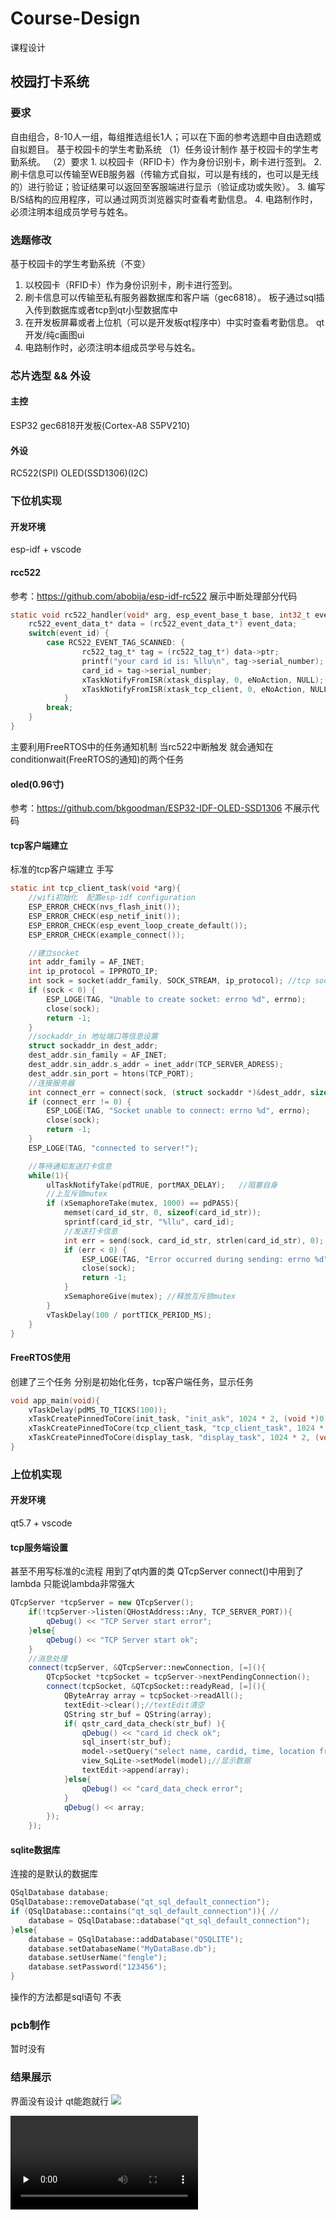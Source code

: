# Course-Design
 课程设计

## 校园打卡系统
### 要求
自由组合，8-10人一组，每组推选组长1人；可以在下面的参考选题中自由选题或自拟题目。
基于校园卡的学生考勤系统
（1）任务设计制作
	基于校园卡的学生考勤系统。
（2）要求
	1. 以校园卡（RFID卡）作为身份识别卡，刷卡进行签到。
	2. 刷卡信息可以传输至WEB服务器（传输方式自拟，可以是有线的，也可以是无线的）进行验证；验证结果可以返回至客服端进行显示（验证成功或失败）。
	3. 编写B/S结构的应用程序，可以通过网页浏览器实时查看考勤信息。
	4. 电路制作时，必须注明本组成员学号与姓名。
### 选题修改
基于校园卡的学生考勤系统（不变）
1. 以校园卡（RFID卡）作为身份识别卡，刷卡进行签到。
2. 刷卡信息可以传输至私有服务器数据库和客户端（gec6818）。
	板子通过sql插入传到数据库或者tcp到qt小型数据库中
3. 在开发板屏幕或者上位机（可以是开发板qt程序中）中实时查看考勤信息。
	qt开发/纯c画图ui
4. 电路制作时，必须注明本组成员学号与姓名。

### 芯片选型 && 外设
#### 主控 
ESP32
gec6818开发板(Cortex-A8 S5PV210)
#### 外设
RC522(SPI) 
OLED(SSD1306)(I2C)

### 下位机实现
#### 开发环境
esp-idf + vscode
#### rcc522
参考：https://github.com/abobija/esp-idf-rc522
展示中断处理部分代码
```c
static void rc522_handler(void* arg, esp_event_base_t base, int32_t event_id, void* event_data){
    rc522_event_data_t* data = (rc522_event_data_t*) event_data;
    switch(event_id) {
        case RC522_EVENT_TAG_SCANNED: {
                rc522_tag_t* tag = (rc522_tag_t*) data->ptr;
                printf("your card id is: %llu\n", tag->serial_number);
                card_id = tag->serial_number;
                xTaskNotifyFromISR(xtask_display, 0, eNoAction, NULL); //通知xtaskdisplay
                xTaskNotifyFromISR(xtask_tcp_client, 0, eNoAction, NULL);
            }
        break;
    }
}
```
主要利用FreeRTOS中的任务通知机制
当rc522中断触发 就会通知在conditionwait(FreeRTOS的通知)的两个任务

#### oled(0.96寸)
参考：https://github.com/bkgoodman/ESP32-IDF-OLED-SSD1306
不展示代码

#### tcp客户端建立
标准的tcp客户端建立 手写
```c
static int tcp_client_task(void *arg){
    //wifi初始化  配置esp-idf configuration 
    ESP_ERROR_CHECK(nvs_flash_init());  
    ESP_ERROR_CHECK(esp_netif_init());  
    ESP_ERROR_CHECK(esp_event_loop_create_default());
    ESP_ERROR_CHECK(example_connect()); 

    //建立socket
    int addr_family = AF_INET;
    int ip_protocol = IPPROTO_IP;
    int sock = socket(addr_family, SOCK_STREAM, ip_protocol); //tcp socket 建立
    if (sock < 0) {
        ESP_LOGE(TAG, "Unable to create socket: errno %d", errno);
        close(sock);
        return -1;
    }
    //sockaddr_in 地址端口等信息设置
    struct sockaddr_in dest_addr;
    dest_addr.sin_family = AF_INET;
    dest_addr.sin_addr.s_addr = inet_addr(TCP_SERVER_ADRESS);
    dest_addr.sin_port = htons(TCP_PORT);
    //连接服务器
    int connect_err = connect(sock, (struct sockaddr *)&dest_addr, sizeof(dest_addr));
    if (connect_err != 0) {
        ESP_LOGE(TAG, "Socket unable to connect: errno %d", errno);
        close(sock);
        return -1;
    }
    ESP_LOGE(TAG, "connected to server!");

    //等待通知发送打卡信息
    while(1){
        ulTaskNotifyTake(pdTRUE, portMAX_DELAY);   //阻塞自身
        //上互斥锁mutex
        if (xSemaphoreTake(mutex, 1000) == pdPASS){ 
            memset(card_id_str, 0, sizeof(card_id_str));
            sprintf(card_id_str, "%llu", card_id);
            //发送打卡信息
            int err = send(sock, card_id_str, strlen(card_id_str), 0);
            if (err < 0) {
                ESP_LOGE(TAG, "Error occurred during sending: errno %d", errno);
                close(sock);
                return -1;
            }
            xSemaphoreGive(mutex); //释放互斥锁mutex
        }
        vTaskDelay(100 / portTICK_PERIOD_MS);
    }
}
```
#### FreeRTOS使用
创建了三个任务
分别是初始化任务，tcp客户端任务，显示任务
```c
void app_main(void){
    vTaskDelay(pdMS_TO_TICKS(100));
    xTaskCreatePinnedToCore(init_task, "init_ask", 1024 * 2, (void *)0, 3, NULL, 0);  //init 通知push_mqtt_task和display_task
    xTaskCreatePinnedToCore(tcp_client_task, "tcp_client_task", 1024 * 5, (void *)0, 2, &xtask_tcp_client, 0);  //tcp客户端任务
    xTaskCreatePinnedToCore(display_task, "display_task", 1024 * 2, (void *)0, 2, &xtask_display, 1);  //lcd显示任务 与rc522中断关联
}
```
### 上位机实现
#### 开发环境
qt5.7 + vscode 
#### tcp服务端设置
甚至不用写标准的c流程 用到了qt内置的类 QTcpServer
connect()中用到了lambda 只能说lambda非常强大
```CPP
QTcpServer *tcpServer = new QTcpServer();
    if(!tcpServer->listen(QHostAddress::Any, TCP_SERVER_PORT)){
        qDebug() << "TCP Server start error";
    }else{
        qDebug() << "TCP Server start ok";
    }
    //消息处理
    connect(tcpServer, &QTcpServer::newConnection, [=](){
        QTcpSocket *tcpSocket = tcpServer->nextPendingConnection();
        connect(tcpSocket, &QTcpSocket::readyRead, [=](){
            QByteArray array = tcpSocket->readAll();
            textEdit->clear();//textEdit清空
            QString str_buf = QString(array);
            if( qstr_card_data_check(str_buf) ){
                qDebug() << "card_id check ok";
                sql_insert(str_buf);
                model->setQuery("select name, cardid, time, location from nima");//刷新数据
                view_SqLite->setModel(model);//显示数据
                textEdit->append(array);
            }else{
                qDebug() << "card_data_check error";
            }
            qDebug() << array;
        });
    });
```
#### sqlite数据库
连接的是默认的数据库 
```cpp
QSqlDatabase database;
QSqlDatabase::removeDatabase("qt_sql_default_connection");
if (QSqlDatabase::contains("qt_sql_default_connection")){ // 
    database = QSqlDatabase::database("qt_sql_default_connection");
}else{
    database = QSqlDatabase::addDatabase("QSQLITE"); 
    database.setDatabaseName("MyDataBase.db"); 
    database.setUserName("fengle");
    database.setPassword("123456");
}
```
操作的方法都是sql语句 不表
### pcb制作
暂时没有

### 结果展示
界面没有设计 qt能跑就行
![](/res/card_result.jpg)

<video id="video" controls="" preload="none">
    <source id="mp4" src="/res/card.mp4" type="video/mp4">
</video>






